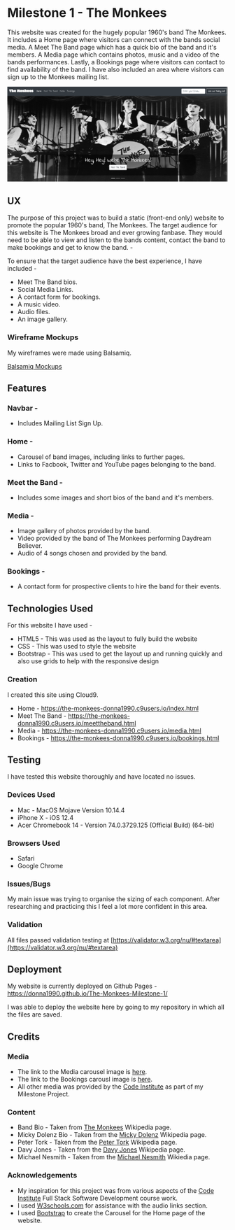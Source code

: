 # Milestone 1 - The Monkees

This website was created for the hugely popular 1960's band The Monkees.
It includes a Home page where visitors can connect with the bands social media. 
A Meet The Band page which has a quick bio of the band and it's members.
A Media page which contains photos, music and a video of the bands performances.
Lastly, a Bookings page where visitors can contact to find availability of the band.
I have also included an area where visitors can sign up to the Monkees mailing list.

![Screenshot](assets/images/homescreengrab.png)


## UX

The purpose of this project was to build a static (front-end only) website to promote the popular 1960's band, The Monkees.
The target audience for this website is The Monkees broad and ever growing fanbase. They would need to be able to view and listen to the bands content, contact the band to make bookings and get to know the band. -

To ensure that the target audience have the best experience, I have included - 

- Meet The Band bios.
- Social Media Links.
- A contact form for bookings.
- A music video.
- Audio files.
- An image gallery.


### Wireframe Mockups

My wireframes were made using Balsamiq.

[Balsamiq Mockups](documents/mockup/Milestone1_The_Monkees_DH.pdf)



## Features

### Navbar -
- Includes Mailing List Sign Up.

### Home -
- Carousel of band images, including links to further pages.
- Links to Facbook, Twitter and YouTube pages belonging to the band.

### Meet the Band -
- Includes some images and short bios of the band and it's members.

### Media -
- Image gallery of photos provided by the band.
- Video provided by the band of The Monkees performing Daydream Believer.
- Audio of 4 songs chosen and provided by the band.

### Bookings -
- A contact form for prospective clients to hire the band for their events.



## Technologies Used

For this website I have used -
- HTML5 - This was used as the layout to fully build the website
- CSS - This was used to style the website
- Bootstrap - This was used to get the layout up and running quickly and also use grids to help with the responsive design

### Creation

I created this site using Cloud9.

- Home - https://the-monkees-donna1990.c9users.io/index.html
- Meet The Band - https://the-monkees-donna1990.c9users.io/meettheband.html
- Media - https://the-monkees-donna1990.c9users.io/media.html
- Bookings - https://the-monkees-donna1990.c9users.io/bookings.html


## Testing

I have tested this website thoroughly and have located no issues.

### Devices Used
- Mac - MacOS Mojave Version 10.14.4
- iPhone X - iOS 12.4
- Acer Chromebook 14 - Version 74.0.3729.125 (Official Build) (64-bit)

### Browsers Used
- Safari
- Google Chrome

### Issues/Bugs
My main issue was trying to organise the sizing of each component.
After researching and practicing this I feel a lot more confident in this area.

### Validation
All files passed validation testing at [https://validator.w3.org/nu/#textarea](https://validator.w3.org/nu/#textarea)



## Deployment

My website is currently deployed on Github Pages - https://donna1990.github.io/The-Monkees-Milestone-1/

I was able to deploy the website here by going to my repository in which all the files are saved.


## Credits

### Media 

- The link to the Media carousel image is [here](https://www.google.com/url?sa=i&source=images&cd=&ved=2ahUKEwj3o9WWrLbiAhUSUBUIHXqaCekQjRx6BAgBEAU&url=https%3A%2F%2Fwww.thecurrent.org%2Ffeature%2F2019%2F02%2F21%2Freflecting-on-peter-torks-lasting-imprint&psig=AOvVaw1d0ZVDfxCqTa-g35D08dSc&ust=1558861997359616).
- The link to the Bookings carousl image is [here](https://www.google.com/url?sa=i&source=images&cd=&ved=2ahUKEwih_uPWq7biAhW8QxUIHWj-ClsQjRx6BAgBEAU&url=https%3A%2F%2Fwww.billboard.com%2Farticles%2Fcolumns%2Fchart-beat%2F8500526%2Fmonkees-lyricfind-charts-peter-tork-death&psig=AOvVaw1d0ZVDfxCqTa-g35D08dSc&ust=1558861997359616).
- All other media was provided by the [Code Institute](https://github.com/Code-Institute-Org/project-assets) as part of my Milestone Project. 

### Content

- Band Bio - Taken from [The Monkees](https://en.wikipedia.org/wiki/The_Monkees) Wikipedia page.
- Micky Dolenz Bio - Taken from the [Micky Dolenz](https://en.wikipedia.org/wiki/Micky_Dolenz) Wikipedia page.
- Peter Tork - Taken from the [Peter Tork](https://en.wikipedia.org/wiki/Peter_Tork) Wikipedia page.
- Davy Jones - Taken from the [Davy Jones](https://en.wikipedia.org/wiki/Davy_Jones_(musician)) Wikipedia page.
- Michael Nesmith - Taken from the [Michael Nesmith](https://en.wikipedia.org/wiki/Michael_Nesmith) Wikiedia page.

### Acknowledgements

- My inspiration for this project was from various aspects of the [Code Institute](https://www.codeinstitute.net/) Full Stack Software Development course work.
- I used [W3schools.com](https://www.w3schools.com/) for assistance with the audio links section.
- I used [Bootstrap](https://getbootstrap.com/docs/3.3/javascript/#carousel) to create the Carousel for the Home page of the website.